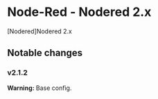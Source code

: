 # Node-Red - Nodered 2.x

[Nodered]Nodered 2.x


## Notable changes

### v2.1.2
**Warning:** Base config.
